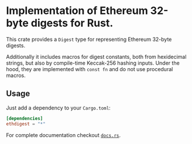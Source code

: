 # Implementation of Ethereum 32-byte digests for Rust.

This crate provides a `Digest` type for representing Ethereum 32-byte digests.

Additionally it includes macros for digest constants, both from hexidecimal
strings, but also by compile-time Keccak-256 hashing inputs. Under the hood,
they are implemented with `const fn` and do not use procedural macros.

## Usage

Just add a dependency to your `Cargo.toml`:

```toml
[dependencies]
ethdigest = "*"
```

For complete documentation checkout [`docs.rs`](https://docs.rs/ethdigest).
